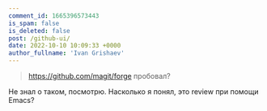 ```yaml
---
comment_id: 1665396573443
is_spam: false
is_deleted: false
post: /github-ui/
date: 2022-10-10 10:09:33 +0000
author_fullname: 'Ivan Grishaev'
---
```


> https://github.com/magit/forge пробовал?

Не знал о таком, посмотрю. Насколько я понял, это review при помощи Emacs?


